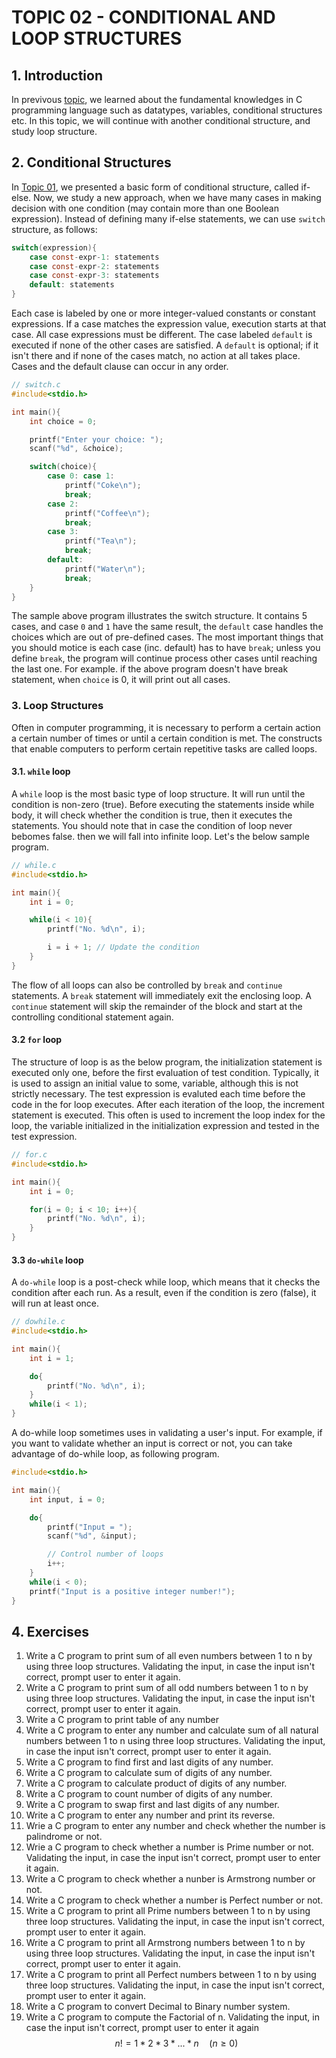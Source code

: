 # **TOPIC 02 - CONDITIONAL AND LOOP STRUCTURES**

## **1. Introduction**

In previvous [topic](../Topic_01/), we learned about the fundamental knowledges in C programming language such as datatypes, variables, conditional structures etc. In this topic, we will continue with another conditional structure, and study loop structure.

## **2. Conditional Structures**

In [Topic 01](../Topic_01/), we presented a basic form of conditional structure, called if-else. Now, we study a new approach, when we have many cases in making decision with one condition (may contain more than one Boolean expression). Instead of defining many if-else statements, we can use `switch` structure, as follows:

```C
switch(expression){
    case const-expr-1: statements
    case const-expr-2: statements
    case const-expr-3: statements
    default: statements
}
```

Each case is labeled by one or more integer-valued constants or constant expressions. If a case matches the expression value, execution starts at that case. All case expressions must be different. The case labeled `default` is executed if none of the other cases are satisfied. A `default` is optional; if it isn't there and if none of the cases match, no action at all takes place. Cases and the default clause can occur in any order.

```C
// switch.c
#include<stdio.h>

int main(){
    int choice = 0;

    printf("Enter your choice: ");
    scanf("%d", &choice);

    switch(choice){
        case 0: case 1:
            printf("Coke\n");
            break;
        case 2:
            printf("Coffee\n");
            break;
        case 3:
            printf("Tea\n");
            break;
        default:
            printf("Water\n");
            break;
    }
}
```

The sample above program illustrates the switch structure. It contains 5 cases, and case `0` and `1` have the same result, the `default` case handles the choices which are out of pre-defined cases. The most important things that you should motice is each case (inc. default) has to have `break`; unless you define `break`, the program will continue process other cases until reaching the last one. For example. if the above program doesn't have break statement, when `choice` is 0, it will print out all cases.

### **3. Loop Structures**

Often in computer programming, it is necessary to perform a certain action a certain number of times or until a certain condition is met. The constructs that enable computers to perform certain repetitive tasks are called loops.

#### **3.1. `while` loop**

A `while` loop is the most basic type of loop structure. It will run until the condition is non-zero (true). Before executing the statements inside while body, it will check whether the condition is true, then it executes the statements. You should note that in case the condition of loop never bebomes false. then we will fall into infinite loop. Let's the below sample program.

```C
// while.c
#include<stdio.h>

int main(){
    int i = 0;

    while(i < 10){
        printf("No. %d\n", i);

        i = i + 1; // Update the condition
    }
}
```

The flow of all loops can also be controlled by `break` and `continue` statements. A `break` statement will immediately exit the enclosing loop. A `continue` statement will skip the remainder of the block and start at the controlling conditional statement again.

#### **3.2 `for` loop**

The structure of loop is as the below program, the initialization statement is executed only one, before the first evaluation of test condition. Typically, it is used to assign an initial value to some, variable, although this is not strictly necessary. The test expression is evaluted each time before the code in the for loop executes. After each iteration of the loop, the increment statement is executed. This often is used to increment the loop index for the loop, the variable initialized in the initialization expression and tested in the test expression.

```C
// for.c
#include<stdio.h>

int main(){
    int i = 0;

    for(i = 0; i < 10; i++){
        printf("No. %d\n", i);
    }
}
```

#### **3.3 `do-while` loop**

A `do-while` loop is a post-check while loop, which means that it checks the condition after each run. As a result, even if the condition is zero (false), it will run at least once.

```C
// dowhile.c
#include<stdio.h>

int main(){
    int i = 1;

    do{
        printf("No. %d\n", i);
    }
    while(i < 1);
}
```

A do-while loop sometimes uses in validating a user's input. For example, if you want to validate whether an input is correct or not, you can take advantage of do-while loop, as following program.

```C
#include<stdio.h>

int main(){
    int input, i = 0;

    do{
        printf("Input = ");
        scanf("%d", &input);

        // Control number of loops
        i++;
    }
    while(i < 0);
    printf("Input is a positive integer number!");
}
```

## **4. Exercises**

1. Write a C program to print sum of all even numbers between 1 to n by using three loop structures. Validating the input, in case the input isn't correct, prompt user to enter it again.
2. Write a C program to print sum of all odd numbers between 1 to n by using three loop structures. Validating the input, in case the input isn't correct, prompt user to enter it again.
3. Write a C program to print table of any number
4. Write a C program to enter any number and calculate sum of all natural numbers between 1 to n using three loop structures. Validating the input, in case the input isn't correct, prompt user to enter it again.
5. Write a C program to find first and last digits of any number.
6. Write a C program to calculate sum of digits of any number.
7. Write a C program to calculate product of digits of any number.
8. Write a C program to count number of digits of any number.
9. Write a C program to swap first and last digits of any number.
10. Write a C program to enter any number and print its reverse.
11. Wrie a C program to enter any number and check whether the number is palindrome or not.
12. Wrie a C program to check whether a number is Prime number or not. Validating the input, in case the input isn't correct, prompt user to enter it again.
13. Write a C program to check whether a nunber is Armstrong number or not.
14. Write a C program to check whether a number is Perfect number or not.
15. Write a C program to print all Prime numbers between 1 to n by using three loop structures. Validating the input, in case the input isn't correct, prompt user to enter it again.
16. Write a C program to print all Armstrong numbers between 1 to n by using three loop structures. Validating the input, in case the input isn't correct, prompt user to enter it again.
17. Write a C program to print all Perfect numbers between 1 to n by using three loop structures. Validating the input, in case the input isn't correct, prompt user to enter it again.
18. Write a C program to convert Decimal to Binary number system.
19. Write a C program to compute the Factorial of n. Validating the input, in case the input isn't correct, prompt user to enter it again
$$n! = 1 * 2 * 3 * ... * n \quad (n \geq 0)$$

